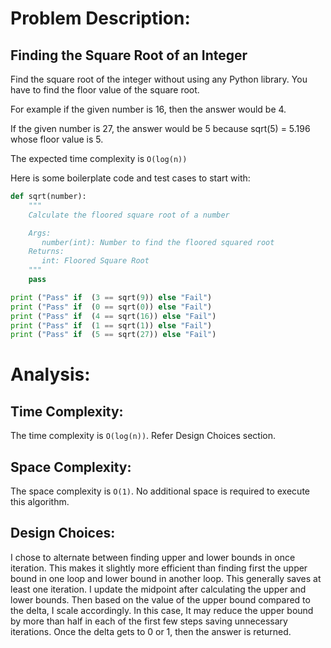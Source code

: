 # Problem Description:
## Finding the Square Root of an Integer
Find the square root of the integer without using any Python library. You have to find the floor value of the square root.

For example if the given number is 16, then the answer would be 4.

If the given number is 27, the answer would be 5 because sqrt(5) = 5.196 whose floor value is 5.

The expected time complexity is `O(log(n))`

Here is some boilerplate code and test cases to start with:

```python
def sqrt(number):
    """
    Calculate the floored square root of a number

    Args:
       number(int): Number to find the floored squared root
    Returns:
       int: Floored Square Root
    """
    pass

print ("Pass" if  (3 == sqrt(9)) else "Fail")
print ("Pass" if  (0 == sqrt(0)) else "Fail")
print ("Pass" if  (4 == sqrt(16)) else "Fail")
print ("Pass" if  (1 == sqrt(1)) else "Fail")
print ("Pass" if  (5 == sqrt(27)) else "Fail")
```

# Analysis:
## Time Complexity:
The time complexity is `O(log(n))`. Refer Design Choices section.

## Space Complexity:
The space complexity is `O(1)`. No additional space is required to execute this algorithm.

## Design Choices:
I chose to alternate between finding upper and lower bounds in once iteration. This makes it slightly more efficient than finding first the upper bound in one loop and lower bound in another loop. This generally saves at least one iteration. I update the midpoint after calculating the upper and lower bounds. Then based on the value of the upper bound compared to the delta, I scale accordingly. In this case, It may reduce the upper bound by more than half in each of the first few steps saving unnecessary iterations. Once the delta gets to 0 or 1, then the answer is returned.
